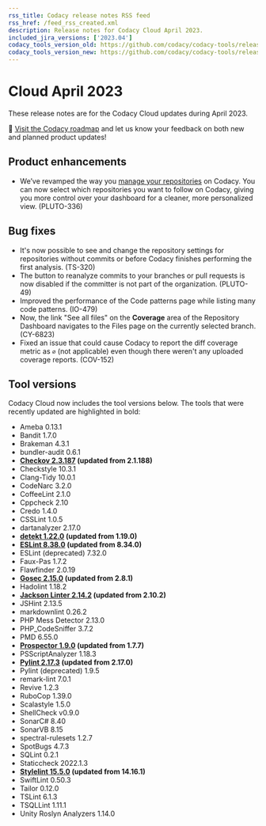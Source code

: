 ```yaml
---
rss_title: Codacy release notes RSS feed
rss_href: /feed_rss_created.xml
description: Release notes for Codacy Cloud April 2023.
included_jira_versions: ['2023.04']
codacy_tools_version_old: https://github.com/codacy/codacy-tools/releases/tag/7.0.9
codacy_tools_version_new: https://github.com/codacy/codacy-tools/releases/tag/7.3.5
---
```


# Cloud April 2023

These release notes are for the Codacy Cloud updates during April 2023.

📢 [Visit the Codacy roadmap](https://roadmap.codacy.com) and <span class="skip-vale">let us know</span> your feedback on both new and planned product updates!

## Product enhancements

-   We’ve revamped the way you [manage your repositories](../../organizations/managing-repositories.md) on Codacy. You can now select which repositories you want to follow on Codacy, giving you more control over your dashboard for a cleaner, more personalized view. (PLUTO-336)

## Bug fixes

-   It's now possible to see and change the repository settings for repositories without commits or before Codacy finishes performing the first analysis. (TS-320)
-   The button to reanalyze commits to your branches or pull requests is now disabled if the committer is not part of the organization. (PLUTO-49)
-   Improved the performance of the Code patterns page while listing many code patterns. (IO-479)
-   Now, the link "See all files" on the **Coverage** area of the Repository Dashboard navigates to the Files page on the currently selected branch. (CY-6823)
-   Fixed an issue that could cause Codacy to report the diff coverage metric as `∅` (not applicable) even though there weren't any uploaded coverage reports. (COV-152)

## Tool versions

Codacy Cloud now includes the tool versions below. The tools that were recently updated are highlighted in bold:

-   Ameba 0.13.1
-   Bandit 1.7.0
-   Brakeman 4.3.1
-   bundler-audit 0.6.1
-   **[Checkov 2.3.187](https://github.com/bridgecrewio/checkov/releases/tag/2.3.187) (updated from 2.1.188)**
-   Checkstyle 10.3.1
-   Clang-Tidy 10.0.1
-   CodeNarc 3.2.0
-   CoffeeLint 2.1.0
-   Cppcheck 2.10
-   Credo 1.4.0
-   CSSLint 1.0.5
-   dartanalyzer 2.17.0
-   **[detekt 1.22.0](https://github.com/detekt/detekt/releases/tag/v1.22.0) (updated from 1.19.0)**
-   **[ESLint 8.38.0](https://github.com/eslint/eslint/releases/tag/v8.38.0) (updated from 8.34.0)**
-   ESLint (deprecated) 7.32.0
-   Faux-Pas 1.7.2
-   Flawfinder 2.0.19
-   **[Gosec 2.15.0](https://github.com/securego/gosec/releases/tag/v2.15.0) (updated from 2.8.1)**
-   Hadolint 1.18.2
-   **[Jackson Linter 2.14.2](https://github.com/FasterXML/jackson/wiki/Jackson-Release-2.14.2) (updated from 2.10.2)**
-   JSHint 2.13.5
-   markdownlint 0.26.2
-   PHP Mess Detector 2.13.0
-   PHP_CodeSniffer 3.7.2
-   PMD 6.55.0
-   **[Prospector 1.9.0](https://github.com/PyCQA/prospector/releases/tag/v1.9.0) (updated from 1.7.7)**
-   PSScriptAnalyzer 1.18.3
-   **[Pylint 2.17.3](https://github.com/PyCQA/pylint/releases/tag/v2.17.3) (updated from 2.17.0)**
-   Pylint (deprecated) 1.9.5
-   remark-lint 7.0.1
-   Revive 1.2.3
-   RuboCop 1.39.0
-   Scalastyle 1.5.0
-   ShellCheck v0.9.0
-   SonarC# 8.40
-   SonarVB 8.15
-   spectral-rulesets 1.2.7
-   SpotBugs 4.7.3
-   SQLint 0.2.1
-   Staticcheck 2022.1.3
-   **[Stylelint 15.5.0](https://github.com/stylelint/stylelint/releases/tag/15.5.0) (updated from 14.16.1)**
-   SwiftLint 0.50.3
-   Tailor 0.12.0
-   TSLint 6.1.3
-   TSQLLint 1.11.1
-   Unity Roslyn Analyzers 1.14.0
